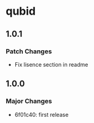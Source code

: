 # qubid

## 1.0.1

### Patch Changes

-   Fix lisence section in readme

## 1.0.0

### Major Changes

-   6f01c40: first release
